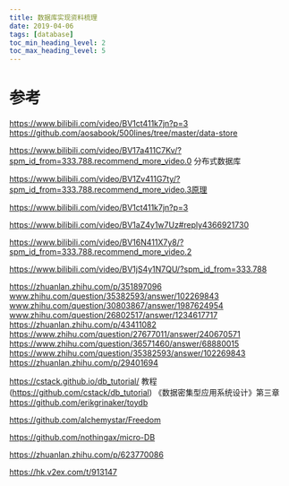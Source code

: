 ```yaml
---
title: 数据库实现资料梳理
date: 2019-04-06
tags: [database]
toc_min_heading_level: 2
toc_max_heading_level: 5
---
```


# 参考

https://www.bilibili.com/video/BV1ct411k7jn?p=3
https://github.com/aosabook/500lines/tree/master/data-store

https://www.bilibili.com/video/BV17a411C7Kv/?spm_id_from=333.788.recommend_more_video.0 分布式数据库

https://www.bilibili.com/video/BV1Zv411G7ty/?spm_id_from=333.788.recommend_more_video.3原理

https://www.bilibili.com/video/BV1ct411k7jn?p=3

https://www.bilibili.com/video/BV1aZ4y1w7Uz#reply4366921730

https://www.bilibili.com/video/BV16N411X7y8/?spm_id_from=333.788.recommend_more_video.2

https://www.bilibili.com/video/BV1jS4y1N7QU/?spm_id_from=333.788

https://zhuanlan.zhihu.com/p/351897096
www.zhihu.com/question/35382593/answer/102269843
www.zhihu.com/question/30803867/answer/1987624954
www.zhihu.com/question/26802517/answer/1234617717
https://zhuanlan.zhihu.com/p/43411082
https://www.zhihu.com/question/27677011/answer/240670571
https://www.zhihu.com/question/36571460/answer/68880015
https://www.zhihu.com/question/35382593/answer/102269843
https://zhuanlan.zhihu.com/p/29401694

https://cstack.github.io/db_tutorial/ 教程 (https://github.com/cstack/db_tutorial)
《数据密集型应用系统设计》第三章
https://github.com/erikgrinaker/toydb

https://github.com/alchemystar/Freedom

https://github.com/nothingax/micro-DB

https://zhuanlan.zhihu.com/p/623770086

https://hk.v2ex.com/t/913147